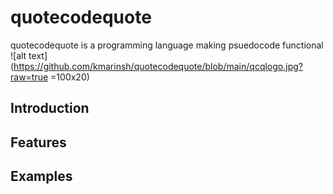 # quotecodequote
quotecodequote is a programming language making psuedocode functional
![alt text](https://github.com/kmarinsh/quotecodequote/blob/main/qcqlogo.jpg?raw=true =100x20)

## Introduction

## Features

## Examples

